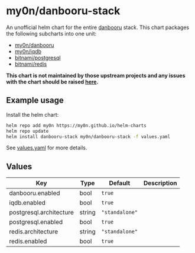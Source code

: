 # my0n/danbooru-stack

An unofficial helm chart for the entire [danbooru](https://github.com/danbooru/danbooru) stack. This chart packages the following subcharts into one unit:
* [my0n/danbooru](https://github.com/my0n/helm-charts/blob/master/charts/danbooru)
* [my0n/iqdb](https://github.com/my0n/helm-charts/blob/master/charts/iqdb)
* [bitnami/postgresql](https://github.com/bitnami/charts/blob/master/bitnami/postgresql)
* [bitnami/redis](https://github.com/bitnami/charts/blob/master/bitnami/redis)

**This chart is not maintained by those upstream projects and any issues with the chart should be raised [here](https://github.com/my0n/helm-charts/issues/new).**

## Example usage

Install the helm chart:

```sh
helm repo add my0n https://my0n.github.io/helm-charts
helm repo update
helm install danbooru-stack my0n/danbooru-stack -f values.yaml
```

See [values.yaml](values.yaml) for more details.

## Values

| Key | Type | Default | Description |
|-----|------|---------|-------------|
| danbooru.enabled | bool | `true` |  |
| iqdb.enabled | bool | `true` |  |
| postgresql.architecture | string | `"standalone"` |  |
| postgresql.enabled | bool | `true` |  |
| redis.architecture | string | `"standalone"` |  |
| redis.enabled | bool | `true` |  |

